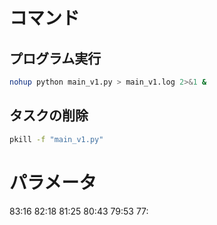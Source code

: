 # コマンド

## プログラム実行

```bash
nohup python main_v1.py > main_v1.log 2>&1 &
```

## タスクの削除

```bash
pkill -f "main_v1.py"
```

# パラメータ

83:16
82:18
81:25
80:43
79:53
77: